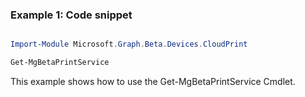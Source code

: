 ### Example 1: Code snippet

```powershell

Import-Module Microsoft.Graph.Beta.Devices.CloudPrint

Get-MgBetaPrintService

```
This example shows how to use the Get-MgBetaPrintService Cmdlet.

